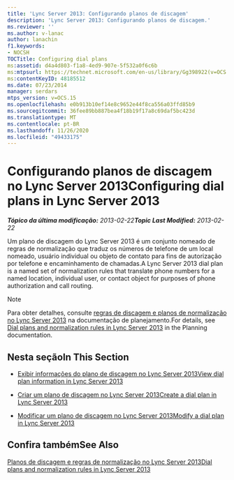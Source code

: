 ```yaml
---
title: 'Lync Server 2013: Configurando planos de discagem'
description: 'Lync Server 2013: Configurando planos de discagem.'
ms.reviewer: ''
ms.author: v-lanac
author: lanachin
f1.keywords:
- NOCSH
TOCTitle: Configuring dial plans
ms:assetid: d4a4d803-f1a8-4ed9-907e-5f532a0f6c6b
ms:mtpsurl: https://technet.microsoft.com/en-us/library/Gg398922(v=OCS.15)
ms:contentKeyID: 48185512
ms.date: 07/23/2014
manager: serdars
mtps_version: v=OCS.15
ms.openlocfilehash: e0b913b10ef14e8c9652e44f8ca556a03ffd85b9
ms.sourcegitcommit: 36fee89bb887bea4f18b19f17a8c69daf5bc423d
ms.translationtype: MT
ms.contentlocale: pt-BR
ms.lasthandoff: 11/26/2020
ms.locfileid: "49433175"
---
```

# <a name="configuring-dial-plans-in-lync-server-2013"></a><span data-ttu-id="f9702-103">Configurando planos de discagem no Lync Server 2013</span><span class="sxs-lookup"><span data-stu-id="f9702-103">Configuring dial plans in Lync Server 2013</span></span>

<div data-xmlns="http://www.w3.org/1999/xhtml">

<div class="topic" data-xmlns="http://www.w3.org/1999/xhtml" data-msxsl="urn:schemas-microsoft-com:xslt" data-cs="https://msdn.microsoft.com/">

<div data-asp="https://msdn2.microsoft.com/asp">



</div>

<div id="mainSection">

<div id="mainBody"><span data-ttu-id="f9702-104">

<span> </span></span><span class="sxs-lookup"><span data-stu-id="f9702-104">

<span> </span></span></span>

<span data-ttu-id="f9702-105">_**Tópico da última modificação:** 2013-02-22_</span><span class="sxs-lookup"><span data-stu-id="f9702-105">_**Topic Last Modified:** 2013-02-22_</span></span>

<span data-ttu-id="f9702-106">Um plano de discagem do Lync Server 2013 é um conjunto nomeado de regras de normalização que traduz os números de telefone de um local nomeado, usuário individual ou objeto de contato para fins de autorização por telefone e encaminhamento de chamadas.</span><span class="sxs-lookup"><span data-stu-id="f9702-106">A Lync Server 2013 dial plan is a named set of normalization rules that translate phone numbers for a named location, individual user, or contact object for purposes of phone authorization and call routing.</span></span>

<div>


> [!NOTE]  
> <span data-ttu-id="f9702-107">Para obter detalhes, consulte <A href="lync-server-2013-dial-plans-and-normalization-rules.md">regras de discagem e planos de normalização no Lync Server 2013</A> na documentação de planejamento.</span><span class="sxs-lookup"><span data-stu-id="f9702-107">For details, see <A href="lync-server-2013-dial-plans-and-normalization-rules.md">Dial plans and normalization rules in Lync Server 2013</A> in the Planning documentation.</span></span>



</div>

<div>

## <a name="in-this-section"></a><span data-ttu-id="f9702-108">Nesta seção</span><span class="sxs-lookup"><span data-stu-id="f9702-108">In This Section</span></span>

  - [<span data-ttu-id="f9702-109">Exibir informações do plano de discagem no Lync Server 2013</span><span class="sxs-lookup"><span data-stu-id="f9702-109">View dial plan information in Lync Server 2013</span></span>](lync-server-2013-view-dial-plan-information.md)

  - [<span data-ttu-id="f9702-110">Criar um plano de discagem no Lync Server 2013</span><span class="sxs-lookup"><span data-stu-id="f9702-110">Create a dial plan in Lync Server 2013</span></span>](lync-server-2013-create-a-dial-plan.md)

  - [<span data-ttu-id="f9702-111">Modificar um plano de discagem no Lync Server 2013</span><span class="sxs-lookup"><span data-stu-id="f9702-111">Modify a dial plan in Lync Server 2013</span></span>](lync-server-2013-modify-a-dial-plan.md)

</div>

<div>

## <a name="see-also"></a><span data-ttu-id="f9702-112">Confira também</span><span class="sxs-lookup"><span data-stu-id="f9702-112">See Also</span></span>


[<span data-ttu-id="f9702-113">Planos de discagem e regras de normalização no Lync Server 2013</span><span class="sxs-lookup"><span data-stu-id="f9702-113">Dial plans and normalization rules in Lync Server 2013</span></span>](lync-server-2013-dial-plans-and-normalization-rules.md)  
  

<span data-ttu-id="f9702-114"></div>

</div>

<span> </span>

</div>

</div>

</span><span class="sxs-lookup"><span data-stu-id="f9702-114"></div>

</div>

<span> </span>

</div>

</div>

</span></span></div>

